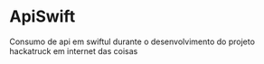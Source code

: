 # ApiSwift
Consumo de api em swiftul durante o desenvolvimento do projeto hackatruck em internet das coisas
